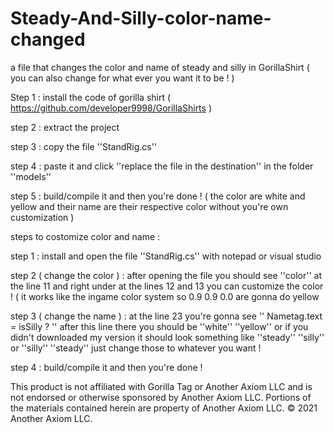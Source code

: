 # Steady-And-Silly-color-name-changed
a file that changes the color and name of steady and silly in GorillaShirt ( you can also change for what ever you want it to be ! ) 


Step 1 : install the code of gorilla shirt ( https://github.com/developer9998/GorillaShirts )

step 2 : extract the project

step 3 : copy the file ''StandRig.cs''

step 4 : paste it and click ''replace the file in the destination'' in the folder ''models''

step 5 : build/compile it and then you're done ! ( the color are white and yellow and their name are their respective color without you're own customization )


steps to costomize color and name : 


step 1 : install and open the file ''StandRig.cs'' with notepad or visual studio

step 2 ( change the color ) : after opening the file you should see ''color'' at the line 11 and right under at the lines 12 and 13 you can customize the color ! ( it works like the ingame color system so 0.9 0.9 0.0 are gonna do yellow

step 3 ( change the name ) : at the line 23 you're gonna see '' Nametag.text = isSilly ? '' after this line there you should be ''white'' ''yellow'' or if you didn't downloaded my version it should look something like ''steady'' ''silly'' or ''silly'' ''steady'' just change those to whatever you want !

step 4 : build/compile it and then you're done !
 

This product is not affiliated with Gorilla Tag or Another Axiom LLC and is not endorsed or otherwise sponsored by Another Axiom LLC. Portions of the materials contained herein are property of Another Axiom LLC. © 2021 Another Axiom LLC.
